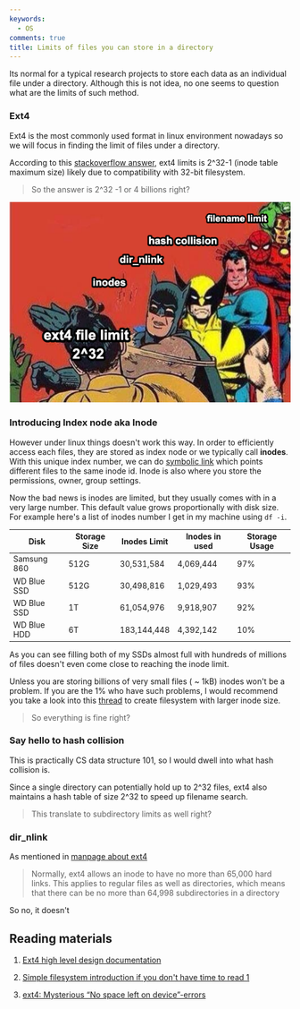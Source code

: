 ```yaml
---
keywords:
  - OS
comments: true
title: Limits of files you can store in a directory
---
```


Its normal for a typical research projects to store each data as an individual file under a directory. Although this is not idea, no one seems to question what are the limits of such method.

### Ext4

Ext4 is the most commonly used format in linux environment nowadays so we will focus in finding the limit of files under a directory.

According to this [stackoverflow answer](https://stackoverflow.com/questions/466521/how-many-files-can-i-put-in-a-directory/466596#466596), ext4 limits is 2^32-1 (inode table maximum size) likely due to compatibility with 32-bit filesystem. 

> So the answer is 2^32 -1 or 4 billions right?

![](https://raw.githubusercontent.com/theblackcat102/theblackcat102.github.io/master/images/file_size_limit_meme.png#center)


### Introducing Index node aka Inode

However under linux things doesn't work this way. In order to efficiently access each files, they are stored as index node or we typically call **inodes**. With this unique index number, we can do [symbolic link](https://linuxize.com/post/how-to-create-symbolic-links-in-linux-using-the-ln-command/) which points different files to the same inode id. Inode is also where you store the permissions, owner, group settings. 

Now the bad news is inodes are limited, but they usually comes with in a very large number. This default value grows proportionally with disk size. For example here's a list of inodes number I get in my machine using ``df -i``.

| Disk  | Storage Size  | Inodes Limit  | Inodes in used  | Storage Usage |
|---|---|---|---|---|
| Samsung 860  |  512G | 30,531,584  | 4,069,444  |  97% |
| WD Blue SSD  |  512G | 30,498,816  | 1,029,493  |  93% |
| WD Blue SSD | 1T  | 61,054,976  | 9,918,907  | 92% |
| WD Blue HDD | 6T  | 183,144,448  | 4,392,142  | 10% |

As you can see filling both of my SSDs almost full with hundreds of millions of files doesn't even come close to reaching the inode limit.

Unless you are storing billions of very small files ( ~ 1kB) inodes won't be a problem. If you are the 1% who have such problems, I would recommend you take a look into this [thread](https://unix.stackexchange.com/questions/26598/how-can-i-increase-the-number-of-inodes-in-an-ext4-filesystem) to create filesystem with larger inode size.


> So everything is fine right?

### Say hello to hash collision

This is practically CS data structure 101, so I would dwell into what hash collision is. 

Since a single directory can potentially hold up to 2^32 files, ext4 also maintains a hash table of size 2^32 to speed up filename search.


> This translate to subdirectory limits as well right?

### dir_nlink

As mentioned in [manpage about ext4](https://man7.org/linux/man-pages/man5/ext4.5.html) 

> Normally, ext4 allows an inode to have no more than 65,000
> hard links.  This applies to regular files as well as
> directories, which means that there can be no more than
> 64,998 subdirectories in a directory

So no, it doesn't

## Reading materials


1. [Ext4 high level design documentation](https://www.kernel.org/doc/html/latest/filesystems/ext4/overview.html)

2. [Simple filesystem introduction if you don't have time to read 1](https://teaching.idallen.com/cst8207/13w/notes/450_file_system.html)

3. [ext4: Mysterious “No space left on device”-errors](https://blog.merovius.de/2013/10/20/ext4-mysterious-no-space-left-on.html)